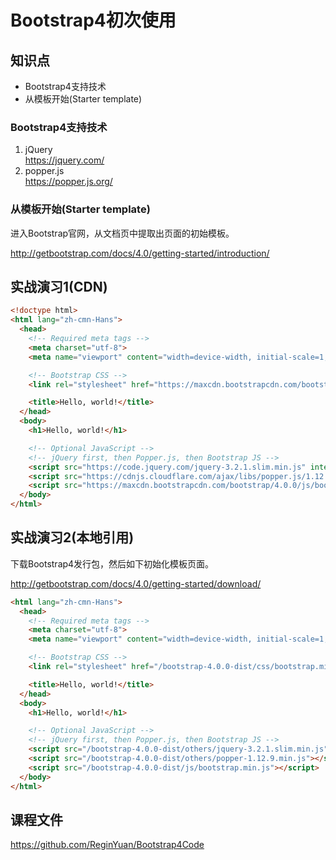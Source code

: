 Bootstrap4初次使用
==================

## 知识点

* Bootstrap4支持技术
* 从模板开始(Starter template)

### Bootstrap4支持技术

1. jQuery  
  <https://jquery.com/>
2. popper.js  
  <https://popper.js.org/>

### 从模板开始(Starter template)

进入Bootstrap官网，从文档页中提取出页面的初始模板。

<http://getbootstrap.com/docs/4.0/getting-started/introduction/>

## 实战演习1(CDN)

~~~html
<!doctype html>
<html lang="zh-cmn-Hans">
  <head>
    <!-- Required meta tags -->
    <meta charset="utf-8">
    <meta name="viewport" content="width=device-width, initial-scale=1, shrink-to-fit=no">

    <!-- Bootstrap CSS -->
    <link rel="stylesheet" href="https://maxcdn.bootstrapcdn.com/bootstrap/4.0.0/css/bootstrap.min.css" integrity="sha384-Gn5384xqQ1aoWXA+058RXPxPg6fy4IWvTNh0E263XmFcJlSAwiGgFAW/dAiS6JXm" crossorigin="anonymous">

    <title>Hello, world!</title>
  </head>
  <body>
    <h1>Hello, world!</h1>

    <!-- Optional JavaScript -->
    <!-- jQuery first, then Popper.js, then Bootstrap JS -->
    <script src="https://code.jquery.com/jquery-3.2.1.slim.min.js" integrity="sha384-KJ3o2DKtIkvYIK3UENzmM7KCkRr/rE9/Qpg6aAZGJwFDMVNA/GpGFF93hXpG5KkN" crossorigin="anonymous"></script>
    <script src="https://cdnjs.cloudflare.com/ajax/libs/popper.js/1.12.9/umd/popper.min.js" integrity="sha384-ApNbgh9B+Y1QKtv3Rn7W3mgPxhU9K/ScQsAP7hUibX39j7fakFPskvXusvfa0b4Q" crossorigin="anonymous"></script>
    <script src="https://maxcdn.bootstrapcdn.com/bootstrap/4.0.0/js/bootstrap.min.js" integrity="sha384-JZR6Spejh4U02d8jOt6vLEHfe/JQGiRRSQQxSfFWpi1MquVdAyjUar5+76PVCmYl" crossorigin="anonymous"></script>
  </body>
</html>
~~~

## 实战演习2(本地引用)

下载Bootstrap4发行包，然后如下初始化模板页面。

<http://getbootstrap.com/docs/4.0/getting-started/download/>

~~~html
<html lang="zh-cmn-Hans">
  <head>
    <!-- Required meta tags -->
    <meta charset="utf-8">
    <meta name="viewport" content="width=device-width, initial-scale=1, shrink-to-fit=no">

    <!-- Bootstrap CSS -->
    <link rel="stylesheet" href="/bootstrap-4.0.0-dist/css/bootstrap.min.css">

    <title>Hello, world!</title>
  </head>
  <body>
    <h1>Hello, world!</h1>

    <!-- Optional JavaScript -->
    <!-- jQuery first, then Popper.js, then Bootstrap JS -->
    <script src="/bootstrap-4.0.0-dist/others/jquery-3.2.1.slim.min.js"></script>
    <script src="/bootstrap-4.0.0-dist/others/popper-1.12.9.min.js"></script>
    <script src="/bootstrap-4.0.0-dist/js/bootstrap.min.js"></script>
  </body>
</html>
~~~

## 课程文件

<https://github.com/ReginYuan/Bootstrap4Code>

